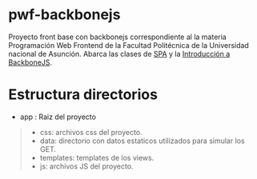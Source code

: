 # pwf-backbonejs
Proyecto front base con backbonejs correspondiente al la materia Programación Web Frontend de la Facultad Politécnica de la Universidad nacional de Asunción. Abarca las clases de [SPA](https://docs.google.com/presentation/d/1HzVvagkthpFyy1S0a2YTGkABXIro947iEJECD1maMCg/edit?usp=sharing) y la [Introducción a BackboneJS](https://docs.google.com/presentation/d/1YDK8cRgy8FgxKBJpePyPuTBTaKVz3tpbqowkPbNSXH4/edit?usp=sharing).

# Estructura directorios

* app : Raiz del proyecto

> * css: archivos css del proyecto.
> * data: directorio con datos estaticos utilizados para simular los GET.
> * templates: templates de los views.
> * js: archivos JS del proyecto.
